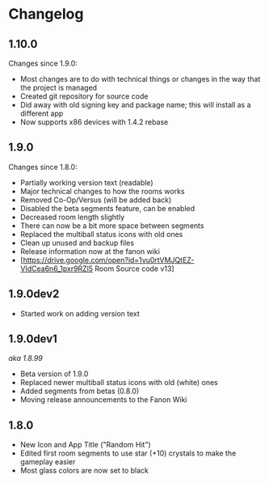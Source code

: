 # Changelog

## 1.10.0

Changes since 1.9.0:
* Most changes are to do with technical things or changes in the way that the project is managed
* Created git repository for source code
* Did away with old signing key and package name; this will install as a different app
* Now supports x86 devices with 1.4.2 rebase

## 1.9.0

Changes since 1.8.0:
* Partially working version text (readable)
* Major technical changes to how the rooms works
* Removed Co-Op/Versus (will be added back)
* Disabled the beta segments feature, can be enabled
* Decreased room length slightly
* There can now be a bit more space between segments
* Replaced the multiball status icons with old ones
* Clean up unused and backup files
* Release information now at the fanon wiki
* [https://drive.google.com/open?id=1vu0rtVMJQtEZ-VIdCea6n6_1pxr9RZl5 Room Source code v13]

## 1.9.0dev2

* Started work on adding version text

## 1.9.0dev1

*aka 1.8.99*

* Beta version of 1.9.0
* Replaced newer multiball status icons with old (white) ones
* Added segments from betas (0.8.0)
* Moving release announcements to the Fanon Wiki

## 1.8.0

* New Icon and App Title ("Random Hit")
* Edited first room segments to use star (+10) crystals to make the gameplay easier
* Most glass colors are now set to black